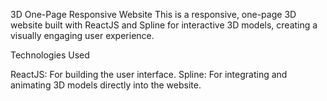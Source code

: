 3D One-Page Responsive Website
This is a responsive, one-page 3D website built with ReactJS and Spline for interactive 3D models, creating a visually engaging user experience.

Technologies Used

ReactJS: For building the user interface.
Spline: For integrating and animating 3D models directly into the website.
